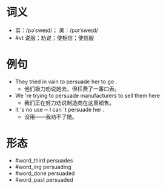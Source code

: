 # 词义
- 英：/pəˈsweɪd/； 美：/pərˈsweɪd/
- #vt 说服；劝说；使相信；使信服
# 例句
- They tried in vain to persuade her to go .
	- 他们极力劝说她去，但枉费了一番口舌。
- We 're trying to persuade manufacturers to sell them here
	- 我们正在努力劝说制造商在这里销售。
- It 's no use ─ I can 't persuade her .
	- 没用——我劝不了她。
# 形态
- #word_third persuades
- #word_ing persuading
- #word_done persuaded
- #word_past persuaded
